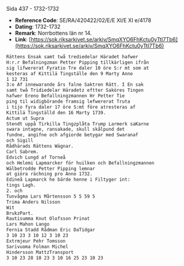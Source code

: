 Sida 437 - 1732-1732

- **Reference Code**: SE/RA/420422/02/E/E XI/E XI e/4178
- **Dating**: 1732-1732
- **Remark**: Norrbottens län nr 14.
- **Link**: [https://sok.riksarkivet.se/arkiv/SmqXYO6FhKctu0yTtI7Tb6](https://sok.riksarkivet.se/arkiv/SmqXYO6FhKctu0yTtI7Tb6)

```txt linenums="1"
Rättens Ensak samt twå trediedelar Häradet hafwer
H:r.r Befalningzman Petter Pipping tillkärligen ifrån
sig lifwererat Fyratio Tre daler 10 öre S:r mt som at
kesteras af Kittilä Tingställe den 9 Marty Anno
1 12 731
3:o Af innewarande års falne Saktren Rätt. I En sak
samt twå Tridiedelar Häradetz eftter Saköres Tingen
hafwer Ereno Befallningzmannen Hr Petter Tie
ping til widigbörande framsig lefwererat Truta
i tijo fyra daler 17 öre S:mt före atresteras af
Kittilä Tingställd den 16 Marty 1739.
Actum ut Supra
Stendt uppå Tirkilla Tingzplåta Trump Larmerk saKarne
swara intagne, ransakade, skull skålpund det
fundne, angifne och afgiorde betygar med Swaranaf
och Sigill
Rådhärads Rättens Wägnar.
Carl Sabrem.
Edvich Lungd af Torneå
och Helemi Lapmarcker för huilken och Befallningzmannen
Wälbetrodde Petter Pipping lemnar
at giöra rächning pro Anno 1732.
Edineå Lapmarck he bärde henne i Filtyger int:
tings Lagh.
2. och
Tunvågma Lars Mårtensson 5 5 59 5
Trima Anders Nilsson
Wit
BrukzPart.
Rautisumma Knut Olofsson Prinat
Lars Mahon Lango
Fernia Stadd Rådman Eric DaTidgar
3 10 23 3 10 12 3 10 23
Extrmjeur Pehr Tomsson
Sarivuoma Folman Michel
Hindersson MattzTransport
3 10 23 28 10 23 3 10 16 25 23 10 23
```
